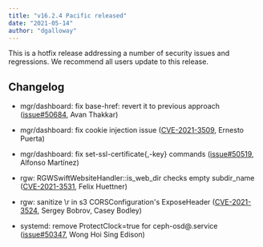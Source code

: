 ```yaml
---
title: "v16.2.4 Pacific released"
date: "2021-05-14"
author: "dgalloway"
---
```


This is a hotfix release addressing a number of security issues and regressions. We recommend all users update to this release.

  
  

## Changelog

- mgr/dashboard: fix base-href: revert it to previous approach ([issue#50684](https://tracker.ceph.com/issues/50684), Avan Thakkar)
    
- mgr/dashboard: fix cookie injection issue ([CVE-2021-3509](https://docs.ceph.com/en/latest/security/CVE-2021-3509), Ernesto Puerta)
    
- mgr/dashboard: fix set-ssl-certificate{,-key} commands ([issue#50519](https://tracker.ceph.com/issues/50519), Alfonso Martínez)
    
- rgw: RGWSwiftWebsiteHandler::is\_web\_dir checks empty subdir\_name ([CVE-2021-3531](https://docs.ceph.com/en/latest/security/CVE-2021-3531), Felix Huettner)
    
- rgw: sanitize \\r in s3 CORSConfiguration's ExposeHeader ([CVE-2021-3524](https://docs.ceph.com/en/latest/security/CVE-2021-3524), Sergey Bobrov, Casey Bodley)
    
- systemd: remove ProtectClock=true for ceph-osd@.service ([issue#50347](https://tracker.ceph.com/issues/50347), Wong Hoi Sing Edison)
